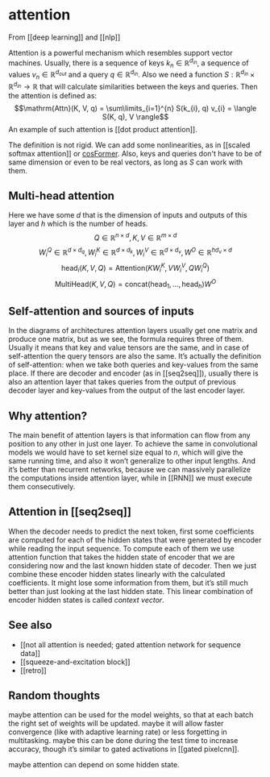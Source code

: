 # attention
From [[deep learning]] and [[nlp]]

Attention is a powerful mechanism which resembles support vector machines.
Usually, there is a sequence of keys $k_{n} \in \mathbb{R}^{d_{in}}$, a sequence of values $v_{n} \in \mathbb{R}^{d_{out}}$ and a query $q \in \mathbb{R}^{d_{in}}$. Also we need a function $S: \mathbb{R}^{d_{in}} \times \mathbb{R}^{d_{in}} \to \mathbb{R}$ that will calculate similarities between the keys and queries. Then the attention is defined as:
$$\mathrm{Attn}(K, V, q) = \sum\limits_{i=1}^{n} S(k_{i}, q) v_{i} = \langle S(K, q), V \rangle$$
An example of such attention is [[dot product attention]].

The definition is not rigid. We can add some nonlinearities, as in [[scaled softmax attention]] or [cosFormer](https://arxiv.org/abs/2202.08791). Also, keys and queries don't have to be of same dimension or even to be real vectors, as long as $S$ can work with them.


## Multi-head attention
Here we have some $d$ that is the dimension of inputs and outputs of this layer and $h$ which is the number of heads.
$$ Q \in \mathbb{R}^{n \times d}, K, V \in \mathbb{R}^{m \times d}$$
$$ W_{i}^{Q} \in \mathbb{R}^{d \times d_{q}}, W_{i}^{K}\in \mathbb{R}^{d \times d_{k}}, W_{i}^{V} \in \mathbb{R}^{d \times d_{v}}, W^{O}\in \mathbb{R}^{hd_{v}\times d}$$
$$ \mathrm{head}_{i}(K, V, Q) = \mathrm{Attention}(KW_{i}^{K}, VW_{i}^{V}, QW_{i}^{Q})$$
$$ \mathrm{MultiHead}(K, V, Q) = \mathrm{concat}(\mathrm{head}_{1}, \dots, \mathrm{head}_{h}) W^{O}$$

## Self-attention and sources of inputs
In the diagrams of architectures attention layers usually get one matrix and produce one matrix, but as we see, the formula requires three of them. Usually it means that key and value tensors are the same, and in case of self-attention the query tensors are also the same. It’s actually the definition of self-attention: when we take both queries and key-values from the same place. If there are decoder and encoder (as in [[seq2seq]]), usually there is also an attention layer that takes queries from the output of previous decoder layer and key-values from the output of the last encoder layer. 

## Why attention?
The main benefit of attention layers is that information can flow from any position to any other in just one layer. To achieve the same in convolutional models we would have to set kernel size equal to $n$, which will give the same running time, and also it won’t generalize to other input lengths. And it’s better than recurrent networks, because we can massively parallelize the computations inside attention layer, while in [[RNN]] we must execute them consecutively.

## Attention in [[seq2seq]]
When the decoder needs to predict the next token, first some coefficients are computed for each of the hidden states that were generated by encoder while reading the input sequence. To compute each of them we use attention function that takes the hidden state of encoder that we are considering now and the last known hidden state of decoder. Then we just combine these encoder hidden states linearly with the calculated coefficients. It might lose some information from them, but it’s still much better than just looking at the last hidden state. This linear combination of encoder hidden states is called *context vector*.

## See also
- [[not all attention is needed; gated attention network for sequence data]]
- [[squeeze-and-excitation block]]
- [[retro]]

## Random thoughts
maybe attention can be used for the model weights, so that at each batch the right set of weights will be updated. maybe it will allow faster convergence (like with adaptive learning rate) or less forgetting in multitasking. maybe this can be done during the test time to increase accuracy, though it’s similar to gated activations in [[gated pixelcnn]].

maybe attention can depend on some hidden state.